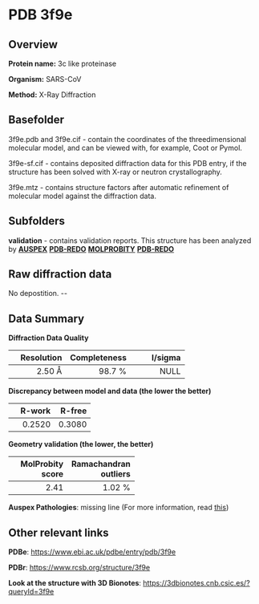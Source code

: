 # PDB 3f9e

## Overview

**Protein name:** 3c like proteinase

**Organism:** SARS-CoV

**Method:** X-Ray Diffraction

## Basefolder

3f9e.pdb and 3f9e.cif - contain the coordinates of the threedimensional molecular model, and can be viewed with, for example, Coot or Pymol.

3f9e-sf.cif - contains deposited diffraction data for this PDB entry, if the structure has been solved with X-ray or neutron crystallography.

3f9e.mtz - contains structure factors after automatic refinement of molecular model against the diffraction data.

## Subfolders





**validation** - contains validation reports. This structure has been analyzed by [**AUSPEX**](https://github.com/thorn-lab/coronavirus_structural_task_force/tree/master/pdb/3c_like_proteinase/SARS-CoV/3f9e/validation/auspex) [**PDB-REDO**](https://github.com/thorn-lab/coronavirus_structural_task_force/tree/master/pdb/3c_like_proteinase/SARS-CoV/3f9e/validation/pdb-redo) [**MOLPROBITY**](https://github.com/thorn-lab/coronavirus_structural_task_force/tree/master/pdb/3c_like_proteinase/SARS-CoV/3f9e/validation/molprobity) [**PDB-REDO**](https://github.com/thorn-lab/coronavirus_structural_task_force/blob/master/pdb/3c_like_proteinase/SARS-CoV/3f9e/validation/Xtriage_output.log) 

## Raw diffraction data

No depostition. --<br> 

## Data Summary
**Diffraction Data Quality**

|   | Resolution | Completeness| I/sigma |
|---|-------------:|----------------:|--------------:|
|   |2.50 Å|98.7  %|<img width=50/>NULL |

**Discrepancy between model and data (the lower the better)**

|   | **R-work**| **R-free**   
|---|-------------:|----------------:|           
||  0.2520|  0.3080|

**Geometry validation (the lower, the better)**

|   |**MolProbity<br>score**| **Ramachandran<br>outliers** 
|---|-------------:|----------------:|
||  2.41|  1.02 %|

**Auspex Pathologies**: missing line (For more information, read [this](https://github.com/thorn-lab/coronavirus_structural_task_force/blob/master/pdb/3c_like_proteinase/SARS-CoV/3f9e/validation/auspex/3f9e_auspex_comments.txt))

 



## Other relevant links 
**PDBe**:  https://www.ebi.ac.uk/pdbe/entry/pdb/3f9e
 
**PDBr**: https://www.rcsb.org/structure/3f9e 

**Look at the structure with 3D Bionotes**: https://3dbionotes.cnb.csic.es/?queryId=3f9e

